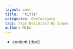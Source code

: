 ```yaml
---
layout: post
title:  "title"
categories: OneCategory
tags: Tags Delimited By Space
author: Mike
---
```


* content
{:toc}
